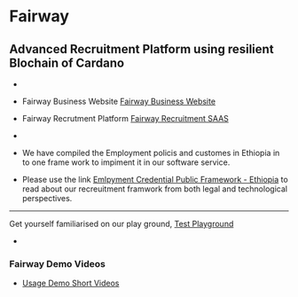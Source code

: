# Fairway 
## Advanced Recruitment Platform using resilient Blochain of Cardano
-


- Fairway Business Website [Fairway Business Website](https://fairway.global/)
- Fairway Recrutment Platform [Fairway Recruitment SAAS](https://fairway.work/)

-


- We have compiled the Employment policis and customes in Ethiopia in to one frame work to impiment it in our software service.
- Please use the link [Emlpyment Credential Public Framework - Ethiopia](https://github.com/https-fairway-global/public-files/blob/main/Employment%20Credentials%20in%20Ethiopia%20-%20Public%20Framework%20.pdf) to read about our recreuitment framwork from both legal and technological perspectives.


---

Get yourself familiarised on our play ground, [Test Playground](https://test.fairway.work/)

-

### Fairway Demo Videos

- [Usage Demo Short Videos](https://www.youtube.com/watch?v=4pRClavTHpE&list=PLfzroa-7VhPaEhkvR0q9snLZm4eWGARm7)
